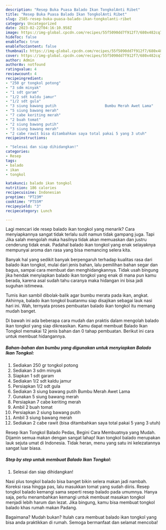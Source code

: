 ```yaml
---
description: "Resep Buka Puasa Balado Ikan TongkolAnti Ribet"
title: "Resep Buka Puasa Balado Ikan TongkolAnti Ribet"
slug: 2585-resep-buka-puasa-balado-ikan-tongkolanti-ribet
category: Uncategorized
date: 2023-02-22T04:16:10.958Z
image: https://img-global.cpcdn.com/recipes/55f5090dd7f912f7/680x482cq70/balado-ikan-tongkol-foto-resep-utama.jpg
hideToc: false
enableToc: true
enableTocContent: false
thumbnail: https://img-global.cpcdn.com/recipes/55f5090dd7f912f7/680x482cq70/balado-ikan-tongkol-foto-resep-utama.jpg
cover: https://img-global.cpcdn.com/recipes/55f5090dd7f912f7/680x482cq70/balado-ikan-tongkol-foto-resep-utama.jpg
author: Admin
authorAv: notfound
ratingvalue: 4
reviewcount: 4
recipeingredient:
- "250 gr tongkol potong"
- "3 sdm minyak"
- "1 sdt garam"
- "1/2 sdt kaldu jamur"
- "1/2 sdt gula"
- "3 siung bawang putih                      Bumbu Merah Awet Lama"
- "5 siung bawang merah"
- "7 cabe keriting merah"
- "2 buah tomat"
- "2 siung bawang putih"
- "3 siung bawang merah"
- "2 cabe rawit bisa ditambahkan saya total pakai 5 yang 3 utuh"
recipeinstructions:

- "Selesai dan siap dihidangkan!"
categories:
- Resep
tags:
- balado
- ikan
- tongkol

katakunci: balado ikan tongkol 
nutrition: 186 calories
recipecuisine: Indonesian
preptime: "PT23M"
cooktime: "PT55M"
recipeyield: "3"
recipecategory: Lunch

---
```



Lagi mencari ide resep balado ikan tongkol yang menarik? Cara menyiapkannya sangat tidak terlalu sulit namun tidak gampang juga. Tapi Jika salah mengolah maka hasilnya tidak akan memuaskan dan justru cenderung tidak enak. Padahal balado ikan tongkol yang enak selayaknya mempunyai aroma dan rasa yang bisa memancing selera kita.


Banyak hal yang sedikit banyak berpengaruh terhadap kualitas rasa dari balado ikan tongkol, mulai dari jenis bahan, lalu pemilihan bahan segar dan bagus, sampai cara membuat dan menghidangkannya. Tidak usah bingung jika hendak menyiapkan balado ikan tongkol yang enak di mana pun kamu berada, karena asal sudah tahu caranya maka hidangan ini bisa jadi suguhan istimewa.

Tumis ikan sambil dibolak-balik agar bumbu merata pada ikan, angkat. Akhirnya, balado ikan tongkol buatanmu siap disajikan sebagai lauk nasi hari ini. Wah, ternyata proses pembuatan balado ikan tongkol itu memang mudah banget.


Di bawah ini ada beberapa cara mudah dan praktis dalam mengolah balado ikan tongkol yang siap dikreasikan. Kamu dapat membuat Balado Ikan Tongkol memakai 12 jenis bahan dan 0 tahap pembuatan. Berikut ini cara untuk membuat hidangannya.

<!--inarticleads1-->

##### Bahan-bahan dan bumbu yang digunakan untuk menyiapkan Balado Ikan Tongkol:

1. Sediakan 250 gr tongkol potong
1. Sediakan 3 sdm minyak
1. Siapkan 1 sdt garam
1. Sediakan 1/2 sdt kaldu jamur
1. Persiapkan 1/2 sdt gula
1. Sediakan 3 siung bawang putih                      Bumbu Merah Awet Lama
1. Gunakan 5 siung bawang merah
1. Persiapkan 7 cabe keriting merah
1. Ambil 2 buah tomat
1. Persiapkan 2 siung bawang putih
1. Ambil 3 siung bawang merah
1. Sediakan 2 cabe rawit (bisa ditambahkan saya total pakai 5 yang 3 utuh)


Resep Ikan Tongkol Balado Pedas, Begini Cara Membuatnya yang Mudah. Dijamin semua makan dengan sangat lahap! Ikan tongkol balado merupakan lauk sejuta umat di Indonesia. Tidak heran, menu yang satu ini kelezatannya sangat luar biasa. 

<!--inarticleads2-->

##### Step by step untuk membuat Balado Ikan Tongkol:


1. Selesai dan siap dihidangkan!

Nasi plus tongkol balado bisa banget bikin selera makan jadi nambah. Koreksi rasa hingga pas, lalu masukkan tomat yang sudah diiris. Resep tongkol balado kemangi sama seperti resep balado pada umumnya. Hanya saja, perlu menambahkan kemangi untuk membuat masakan tongkol menjadi lebih harum dan lezat. Jika bingung, kamu bisa membuat tongkol balado khas rumah makan Padang. 

Bagaimana? Mudah bukan? Itulah cara membuat balado ikan tongkol yang bisa anda praktikkan di rumah. Semoga bermanfaat dan selamat mencoba!
